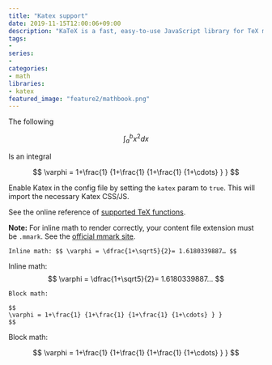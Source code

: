 ```yaml
---
title: "Katex support"
date: 2019-11-15T12:00:06+09:00
description: "KaTeX is a fast, easy-to-use JavaScript library for TeX math rendering on the web."
tags:
- 
series:
-
categories:
- math
libraries:
- katex
featured_image: "feature2/mathbook.png"
---
```



The following

$$ \int_{a}^{b} x^2 dx $$

Is an integral

$$
 \varphi = 1+\frac{1} {1+\frac{1} {1+\frac{1} {1+\cdots} } } 
$$

Enable Katex in the config file by setting the `katex` param to `true`. This will import the necessary Katex CSS/JS. 

See the online reference of [supported TeX functions](https://katex.org/docs/supported.html). 

**Note:** For inline math to render correctly, your content file extension must be `.mmark`. See the [official mmark site](https://mmark.nl/). 

```
Inline math: $$ \varphi = \dfrac{1+\sqrt5}{2}= 1.6180339887… $$
```

Inline math: $$ \varphi = \dfrac{1+\sqrt5}{2}= 1.6180339887… $$

```
Block math:

$$
\varphi = 1+\frac{1} {1+\frac{1} {1+\frac{1} {1+\cdots} } } 
$$
```

Block math:

$$
\varphi = 1+\frac{1} {1+\frac{1} {1+\frac{1} {1+\cdots} } } 
$$